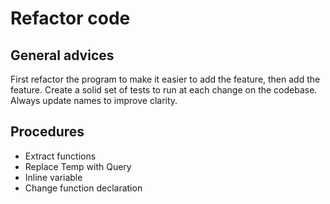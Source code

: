 # Refactor code

## General advices

First refactor the program to make it easier to add the feature, then add the feature.
Create a solid set of tests to run at each change on the codebase.
Always update names to improve clarity.

## Procedures

- Extract functions
- Replace Temp with Query
- Inline variable
- Change function declaration
